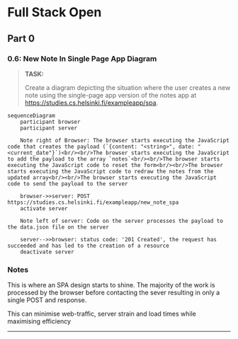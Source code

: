 # Full Stack Open

## Part 0

### 0.6: New Note In Single Page App Diagram

> **TASK:**
>
> Create a diagram depicting the situation where the user creates a new note using the single-page app version of the notes app at https://studies.cs.helsinki.fi/exampleapp/spa.

```mermaid
sequenceDiagram
    participant browser
    participant server

    Note right of Browser: The browser starts executing the JavaScript code that creates the payload (`{content: "<string>", date: "<current_date"}`)<br/><br/>The browser starts executing the JavaScript to add the payload to the array `notes`<br/><br/>The browser starts executing the JavaScript code to reset the form<br/><br/>The browser starts executing the JavaScript code to redraw the notes from the updated array<br/><br/>The browser starts executing the JavaScript code to send the payload to the server

    browser->>server: POST https://studies.cs.helsinki.fi/exampleapp/new_note_spa
    activate server

    Note left of server: Code on the server processes the payload to the data.json file on the server  

    server-->>browser: status code: '201 Created', the request has succeeded and has led to the creation of a resource
    deactivate server

```

### Notes

This is where an SPA design starts to shine. The majority of the work is processed by the browser before contacting the sever resulting in only a single POST and response.

This can minimise web-traffic, server strain and load times while maximising efficiency  

---